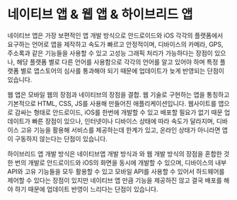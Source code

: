 # 네이티브 앱 & 웹 앱 & 하이브리드 앱

네이티브 앱은 가장 보편적인 앱 개발 방식으로 안드로이드와 iOS 각각의 플랫폼에서 요구하는 언어로 앱을 제작하고 
속도가 빠르고 안정적이며, 디바이스의 카메라, GPS, 주소록과 같은 기능들을 사용할 수 있고 고성능 그래픽 처리가 가능하다는 장점이 있으나, 
해당 플랫폼 별로 다른 언어를 사용함으로 각각의 언어를 알고 있어야 하며 특정 플랫폼 별로 앱스토어의 심사를 통과해야 되기 때문에 업데이트가 늦게 반영되는 단점이 있습니다. 

웹 앱은 모바일 웹의 장점과 네이티브의 장점을 결합. 웹 기술로 구현하는 앱을 통칭하고 기본적으로 HTML, CSS, JS를 사용해 만들어진 애플리케이션입니다. 
웹사이트를 앱으로 감싸는 형태로 안드로이드, iOS를 한번에 개발할 수 있고 배포할 필요가 없기 때문 업데이트가 빠른 장점이 있으나, 
인터넷이나 디바이스 상태에 따라 속도가 달라지며, 디바이스 고유 기능을 활용해 서비스를 제공하는데 한계가 있고, 온라인 상태가 아니라면 앱이 구동하지 않는다는 단점이 있습니다. 

하이브리드 앱 개발 방식은 네이티브앱 개발 방식과 와 웹 개발 방식의 장점을 혼합한 것 한 번의 개발로 안드로이드와 iOS의 화면을 동시에 개발할 수 있으며, 디바이스의 내부 API와 고유 기능들을 모두 활용할 수 있고 모바일 API를 사용할 수 있어서 하드웨어를 제어할 수 있다는 장점이 있지만 네이티브 앱 만큼 기능을 제공하진 않고 결국 배포를 해야 하기 때문에 업데이트 반영이 느리다는 단점이 있습니다. 